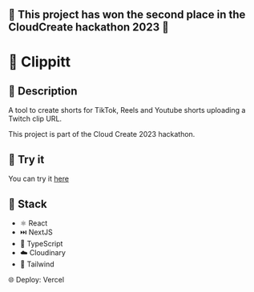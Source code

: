 ## 🥈 This project has won the second place in the CloudCreate hackathon 2023 🤩

# 🎥 Clippitt

## 📜 Description

A tool to create shorts for TikTok, Reels and Youtube shorts uploading a Twitch clip URL.

This project is part of the Cloud Create 2023 hackathon.

## 🔗 Try it

You can try it [here](https://clippitt.app)

## 🚀 Stack

- ⚛️ React
- ⏭️ NextJS
- 💙 TypeScript
- ☁️ Cloudinary
- 💄 Tailwind

🌐 Deploy: Vercel

